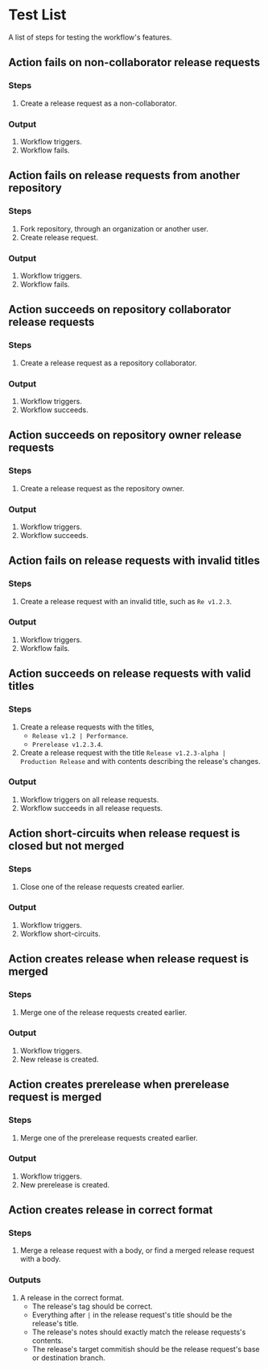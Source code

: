 # Test List
A list of steps for testing the workflow's features.

## Action fails on non-collaborator release requests

### Steps
1. Create a release request as a non-collaborator.

### Output
1. Workflow triggers.
1. Workflow fails.

## Action fails on release requests from another repository

### Steps
1. Fork repository, through an organization or another user.
1. Create release request.

### Output
1. Workflow triggers.
1. Workflow fails.

## Action succeeds on repository collaborator release requests

### Steps
1. Create a release request as a repository collaborator.

### Output
1. Workflow triggers.
1. Workflow succeeds.

## Action succeeds on repository owner release requests

### Steps
1. Create a release request as the repository owner.

### Output
1. Workflow triggers.
1. Workflow succeeds.

## Action fails on release requests with invalid titles

### Steps
1. Create a release request with an invalid title, such as `Re v1.2.3`.

### Output
1. Workflow triggers.
1. Workflow fails.

## Action succeeds on release requests with valid titles

### Steps
1. Create a release requests with the titles,
    - `Release v1.2 | Performance`.
    - `Prerelease v1.2.3.4`.
1. Create a release request with the title `Release v1.2.3-alpha | Production Release` and with contents describing the release's changes.

### Output
1. Workflow triggers on all release requests.
1. Workflow succeeds in all release requests.

## Action short-circuits when release request is closed but not merged

### Steps
1. Close one of the release requests created earlier.

### Output
1. Workflow triggers.
1. Workflow short-circuits.

## Action creates release when release request is merged

### Steps
1. Merge one of the release requests created earlier.

### Output
1. Workflow triggers.
1. New release is created.

## Action creates prerelease when prerelease request is merged

### Steps
1. Merge one of the prerelease requests created earlier.

### Output
1. Workflow triggers.
1. New prerelease is created.

## Action creates release in correct format

### Steps
1. Merge a release request with a body, or find a merged release request with a body.

### Outputs
1. A release in the correct format.
    - The release's tag should be correct.
    - Everything after ` | ` in the release request's title should be the release's title.
    - The release's notes should exactly match the release requests's contents.
    - The release's target commitish should be the release request's base or destination branch.
